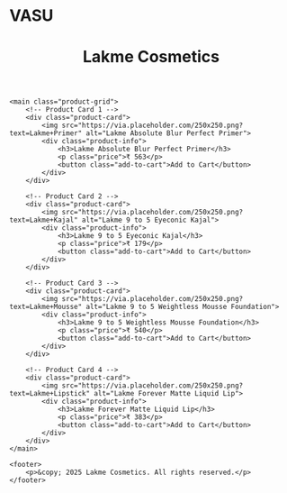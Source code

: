 # VASU
<!DOCTYPE html>
<html lang="en">
<head>
    <meta charset="UTF-8">
    <meta name="viewport" content="width=device-width, initial-scale=1.0">
    <title>Lakme Cosmetics</title>
    <link rel="stylesheet" href="style.css">
    <link rel="stylesheet" href="https://cdnjs.cloudflare.com/ajax/libs/font-awesome/6.0.0-beta3/css/all.min.css">
</head>
<body>
    <header>
        <h1>Lakme Cosmetics</h1>
    </header>

    <main class="product-grid">
        <!-- Product Card 1 -->
        <div class="product-card">
            <img src="https://via.placeholder.com/250x250.png?text=Lakme+Primer" alt="Lakme Absolute Blur Perfect Primer">
            <div class="product-info">
                <h3>Lakme Absolute Blur Perfect Primer</h3>
                <p class="price">₹ 563</p>
                <button class="add-to-cart">Add to Cart</button>
            </div>
        </div>

        <!-- Product Card 2 -->
        <div class="product-card">
            <img src="https://via.placeholder.com/250x250.png?text=Lakme+Kajal" alt="Lakme 9 to 5 Eyeconic Kajal">
            <div class="product-info">
                <h3>Lakme 9 to 5 Eyeconic Kajal</h3>
                <p class="price">₹ 179</p>
                <button class="add-to-cart">Add to Cart</button>
            </div>
        </div>
        
        <!-- Product Card 3 -->
        <div class="product-card">
            <img src="https://via.placeholder.com/250x250.png?text=Lakme+Mousse" alt="Lakme 9 to 5 Weightless Mousse Foundation">
            <div class="product-info">
                <h3>Lakme 9 to 5 Weightless Mousse Foundation</h3>
                <p class="price">₹ 540</p>
                <button class="add-to-cart">Add to Cart</button>
            </div>
        </div>

        <!-- Product Card 4 -->
        <div class="product-card">
            <img src="https://via.placeholder.com/250x250.png?text=Lakme+Lipstick" alt="Lakme Forever Matte Liquid Lip">
            <div class="product-info">
                <h3>Lakme Forever Matte Liquid Lip</h3>
                <p class="price">₹ 383</p>
                <button class="add-to-cart">Add to Cart</button>
            </div>
        </div>
    </main>

    <footer>
        <p>&copy; 2025 Lakme Cosmetics. All rights reserved.</p>
    </footer>
</body>
</html>
